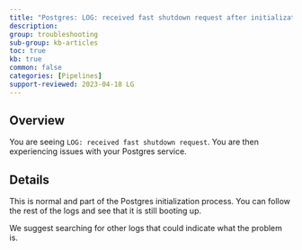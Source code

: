```yaml
---
title: "Postgres: LOG: received fast shutdown request after initialization"
description: 
group: troubleshooting
sub-group: kb-articles
toc: true
kb: true
common: false
categories: [Pipelines]
support-reviewed: 2023-04-18 LG
---
```


## Overview

You are seeing `LOG: received fast shutdown request`. You are then
experiencing issues with your Postgres service.

## Details

This is normal and part of the Postgres initialization process. You can follow
the rest of the logs and see that it is still booting up.

We suggest searching for other logs that could indicate what the problem is.

